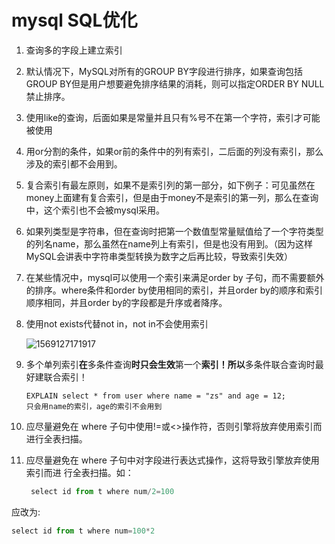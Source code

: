 # mysql SQL优化

1. 查询多的字段上建立索引

2. 默认情况下，MySQL对所有的GROUP BY字段进行排序，如果查询包括GROUP BY但是用户想要避免排序结果的消耗，则可以指定ORDER BY NULL禁止排序。

3. 使用like的查询，后面如果是常量并且只有%号不在第一个字符，索引才可能被使用

4. 用or分割的条件，如果or前的条件中的列有索引，二后面的列没有索引，那么涉及的索引都不会用到。

5. 复合索引有最左原则，如果不是索引列的第一部分，如下例子：可见虽然在money上面建有复合索引，但是由于money不是索引的第一列，那么在查询中，这个索引也不会被mysql采用。

6. 如果列类型是字符串，但在查询时把第一个数值型常量赋值给了一个字符类型的列名name，那么虽然在name列上有索引，但是也没有用到。（因为这样MySQL会讲表中字符串类型转换为数字之后再比较，导致索引失效）

7. 在某些情况中，mysql可以使用一个索引来满足order by 子句，而不需要额外的排序。where条件和order by使用相同的索引，并且order by的顺序和索引顺序相同，并且order by的字段都是升序或者降序。

8. 使用not exists代替not in，not in不会使用索引

   ![1569127171917](C:\Users\asus\AppData\Roaming\Typora\typora-user-images\1569127171917.png)

9. 多个单列索引**在**多条件查询**时只会生效**第一个**索引！所以**多条件联合查询时最好建联合索引！

   ```
   EXPLAIN select * from user where name = "zs" and age = 12;
   只会用name的索引，age的索引不会用到
   ```

10. 应尽量避免在 where 子句中使用!=或<>操作符，否则引擎将放弃使用索引而进行全表扫描。

11. 应尽量避免在 where 子句中对字段进行表达式操作，这将导致引擎放弃使用索引而进 行全表扫描。如：

    ```javascript
     select id from t where num/2=100
    ```

应改为:

```javascript
select id from t where num=100*2
```

